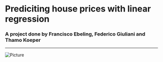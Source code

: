 # Prediciting house prices with linear regression
### A project done by Francisco Ebeling, Federico Giuliani and Thamo Koeper
***


![Picture](https://github.com/Caparisun/data_mid_bootcamp_project_regression/blob/master/Pictures/real-state-project.jpg)

